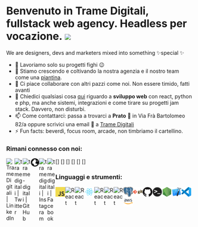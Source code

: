 # Benvenuto in Trame Digitali, fullstack web agency. Headless per vocazione. <img src="https://media.giphy.com/media/hvRJCLFzcasrR4ia7z/giphy.gif" width="25px">
We are designers, devs and marketers mixed into something ✨special ✨


- 🔭 Lavoriamo solo su progetti fighi 😉
- 🌱 Stiamo crescendo e coltivando la nostra agenzia e il nostro team come una [piantina](https://www.treedom.net/it/organization/trame-digitali). 
- 👯 Ci piace collaborare con altri pazzi come noi. Non essere timido, fatti avanti
- 💬 Chiedici qualsiasi cosa [qui](https://github.com/trame-digitali/.github/issues) riguardo a <b>sviluppo web</b> con react, python e php, ma anche sistemi, integrazioni e come tirare su progetti jam stack. Davvero, non disturbi.
- 📫 Come contattarci: passa a trovarci a <b>Prato</b> 👋 in Via Frà Bartolomeo 82/a oppure scrivici una email 📧 a [Trame Digitali](mailto:info@trame-digitali.it)
- ⚡ Fun facts: beverdì, focus room, arcade, non timbriamo il cartellino.

### Rimani connesso con noi:

[<img align="left" alt="Trame Digitali | LinkedIn" width="22px" src="https://cdn.jsdelivr.net/npm/simple-icons@v3/icons/linkedin.svg" />]
[<img align="left" alt="tramedigitali | Twitter" width="22px" src="https://cdn.jsdelivr.net/npm/simple-icons@v3/icons/twitter.svg" />]
[<img align="left" alt="trame-digitali | GitHub" width="22px" src="https://cdn.jsdelivr.net/npm/simple-icons@v3/icons/github.svg" />]
[<img align="left" alt="www.trame-digitali.it | XDA Developers" width="22px" src="https://raw.githubusercontent.com/iconic/open-iconic/master/svg/globe.svg" />]
[<img align="left" alt="tramedigitali | Instagram" width="22px" src="https://cdn.jsdelivr.net/npm/simple-icons@v3/icons/instagram.svg" />]
[<img align="left" alt="tramedigitali | Facebook" width="22px" src="https://cdn.jsdelivr.net/npm/simple-icons@v3/icons/facebook.svg" />]

### Linguaggi e strumenti:

<img align="left" alt="JavaScript" width="26px" src="https://raw.githubusercontent.com/github/explore/80688e429a7d4ef2fca1e82350fe8e3517d3494d/topics/javascript/javascript.png" />
<img align="left" alt="React" width="26px" src="https://www.designbust.com/download/240/png/php_icon512.png" />
<img align="left" alt="React" width="26px" src="https://www.kindpng.com/picc/m/159-1595848_python-logo-png-transparent-background-python-logo-png.png" />


<img align="left" alt="React" width="26px" src="https://raw.githubusercontent.com/github/explore/80688e429a7d4ef2fca1e82350fe8e3517d3494d/topics/react/react.png" />
<img align="left" alt="React" width="26px" src="https://icon-library.com/images/django-icon/django-icon-0.jpg" />
<img align="left" alt="React" width="26px" src="https://i0.wp.com/gkibria.com/wp-content/uploads/2018/08/laravel-logo.png" />
<img align="left" alt="React" width="26px" src="https://denolib.github.io/high-res-deno-logo/deno_hr.png" />



<img align="left" alt="PostgreSQL" width="26px" src="https://raw.githubusercontent.com/github/explore/80688e429a7d4ef2fca1e82350fe8e3517d3494d/topics/postgresql/postgresql.png" />
<img align="left" alt="Git" width="26px" src="https://raw.githubusercontent.com/github/explore/80688e429a7d4ef2fca1e82350fe8e3517d3494d/topics/git/git.png" />
<img align="left" alt="GitHub" width="26px" src="https://raw.githubusercontent.com/github/explore/78df643247d429f6cc873026c0622819ad797942/topics/github/github.png" />
<img align="left" alt="Terminal" width="26px" src="https://raw.githubusercontent.com/github/explore/80688e429a7d4ef2fca1e82350fe8e3517d3494d/topics/terminal/terminal.png" />
<img align="left" alt="Node.js" width="26px" src="https://raw.githubusercontent.com/github/explore/80688e429a7d4ef2fca1e82350fe8e3517d3494d/topics/nodejs/nodejs.png" />
<img align="left" alt="XCode" width="26px" src="https://raw.githubusercontent.com/github/explore/80688e429a7d4ef2fca1e82350fe8e3517d3494d/topics/xcode/xcode.png" />
<img align="left" alt="Visual Studio Code" width="26px" src="https://raw.githubusercontent.com/github/explore/80688e429a7d4ef2fca1e82350fe8e3517d3494d/topics/visual-studio-code/visual-studio-code.png" />
<img align="left" alt="AWS" width="26px" src="https://raw.githubusercontent.com/github/explore/80688e429a7d4ef2fca1e82350fe8e3517d3494d/topics/aws/aws.png" />

<br />
<br />
